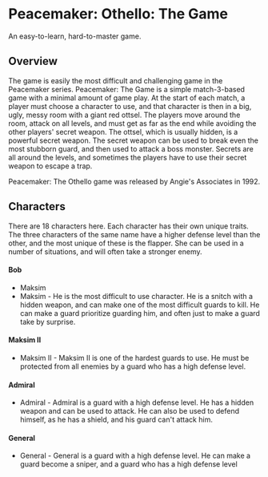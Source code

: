 # Peacemaker: Othello: The Game

An easy-to-learn, hard-to-master game.

## Overview

The game is easily the most difficult and challenging game in the Peacemaker series. Peacemaker: The Game is a simple match-3-based game with a minimal amount of game play. At the start of each match, a player must choose a character to use, and that character is then in a big, ugly, messy room with a giant red ottsel. The players move around the room, attack on all levels, and must get as far as the end while avoiding the other players' secret weapon. The ottsel, which is usually hidden, is a powerful secret weapon. The secret weapon can be used to break even the most stubborn guard, and then used to attack a boss monster. Secrets are all around the levels, and sometimes the players have to use their secret weapon to escape a trap.

Peacemaker: The Othello game was released by Angie's Associates in 1992.

## Characters

There are 18 characters here. Each character has their own unique traits. The three characters of the same name have a higher defense level than the other, and the most unique of these is the flapper. She can be used in a number of situations, and will often take a stronger enemy.

#### Bob

*   Maksim
*   Maksim - He is the most difficult to use character. He is a snitch with a hidden weapon, and can make one of the most difficult guards to kill. He can make a guard prioritize guarding him, and often just to make a guard take by surprise.

####  Maksim II

*   Maksim II - Maksim II is one of the hardest guards to use. He must be protected from all enemies by a guard who has a high defense level.

####  Admiral

*   Admiral - Admiral is a guard with a high defense level. He has a hidden weapon and can be used to attack. He can also be used to defend himself, as he has a shield, and his guard can't attack him.

#### General

*   General - General is a guard with a high defense level. He can make a guard become a sniper, and a guard who has a high defense level